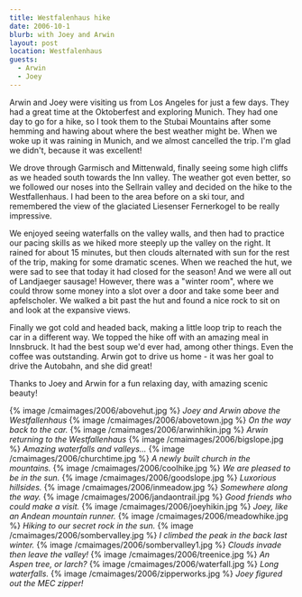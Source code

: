 ```yaml
---
title: Westfalenhaus hike
date: 2006-10-1
blurb: with Joey and Arwin
layout: post
location: Westfalenhaus
guests:
  - Arwin
  - Joey
---
```



Arwin and Joey were visiting us from Los Angeles for just a few days. They had a great time at the Oktoberfest and exploring Munich. They had one day to go for a hike, so I took them to the Stubai Mountains after some hemming and hawing about where the best weather might be. When we woke up it was raining in Munich, and we almost cancelled the trip. I'm glad we didn't, because it was excellent!


We drove through Garmisch and Mittenwald, finally seeing some high cliffs as we headed south towards the Inn valley. The weather got even better, so we followed our noses into the Sellrain valley and decided on the hike to the Westfallenhaus. I had been to the area before on a ski tour, and remembered the view of the glaciated Liesenser Fernerkogel to be really impressive.


We enjoyed seeing waterfalls on the valley walls, and then had to practice our pacing skills as we hiked more steeply up the valley on the right. It rained for about 15 minutes, but then clouds alternated with sun for the rest of the trip, making for some dramatic scenes. When we reached the hut, we were sad to see that today it had closed for the season! And we were all out of Landjaeger sausage! However, there was a "winter room", where we could throw some money into a slot over a door and take some beer and apfelscholer. We walked a bit past the hut and found a nice rock to sit on and look at the expansive views.


Finally we got cold and headed back, making a little loop trip to reach the car in a different way. We topped the hike off with an amazing meal in Innsbruck. It had the best soup we'd ever had, among other things. Even the coffee was outstanding. Arwin got to drive us home - it was her goal to drive the Autobahn, and she did great!


Thanks to Joey and Arwin for a fun relaxing day, with amazing scenic beauty! 



{% image /cmaimages/2006/abovehut.jpg %}
<i>Joey and Arwin above the Westfallenhaus</i>
{% image /cmaimages/2006/abovetown.jpg %}
<i>On the way back to the car.</i>
{% image /cmaimages/2006/arwinhikin.jpg %}
<i>Arwin returning to the Westfallenhaus</i>
{% image /cmaimages/2006/bigslope.jpg %}
<i>Amazing waterfalls and valleys...</i>
{% image /cmaimages/2006/churchtime.jpg %}
<i>A newly built church in the mountains.</i>
{% image /cmaimages/2006/coolhike.jpg %}
<i>We are pleased to be in the sun.</i>
{% image /cmaimages/2006/goodslope.jpg %}
<i>Luxorious hillsides.</i>
{% image /cmaimages/2006/inmeadow.jpg %}
<i>Somewhere along the way.</i>
{% image /cmaimages/2006/jandaontrail.jpg %}
<i>Good friends who could make a visit.</i>
{% image /cmaimages/2006/joeyhikin.jpg %}
<i>Joey, like an Andean mountain runner.</i>
{% image /cmaimages/2006/meadowhike.jpg %}
<i>Hiking to our secret rock in the sun.</i>
{% image /cmaimages/2006/sombervalley.jpg %}
<i>I climbed the peak in the back last winter.</i>
{% image /cmaimages/2006/sombervalley1.jpg %}
<i>Clouds invade then leave the valley!</i>
{% image /cmaimages/2006/treenice.jpg %}
<i>An Aspen tree, or larch?</i>
{% image /cmaimages/2006/waterfall.jpg %}
<i>Long waterfalls.</i>
{% image /cmaimages/2006/zipperworks.jpg %}
<i>Joey figured out the MEC zipper!</i>

